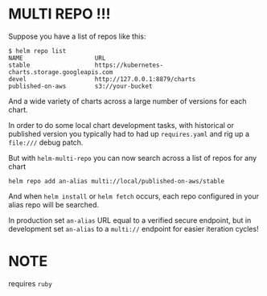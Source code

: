 # MULTI REPO !!!

Suppose you have a list of repos like this:

    $ helm repo list
    NAME                    URL
    stable                  https://kubernetes-charts.storage.googleapis.com
    devel                   http://127.0.0.1:8879/charts
    published-on-aws        s3://your-bucket

And a wide variety of charts across a large number of versions for each chart.

In order to do some local chart development tasks, with historical or published version
you typically had to had up `requires.yaml` and rig up a `file:///` debug patch.

But with `helm-multi-repo` you can now search across a list of repos for any chart

    helm repo add an-alias multi://local/published-on-aws/stable

And when `helm install` or `helm fetch` occurs, each repo configured in your alias repo will be searched.

In production set `an-alias` URL equal to a verified secure endpoint, but in development set `an-alias` to a `multi://` endpoint for easier iteration cycles!

# NOTE

requires `ruby`
